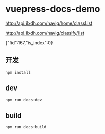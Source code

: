 # vuepress-docs-demo


http://api.ilxdh.com/navig/home/classList


http://api.ilxdh.com/navig/classify/list

{"fid":167,"is_index":0}

## 开发

```
npm install
```

## dev

```
npm run docs:dev
```

## build

```
npm run docs:build
```